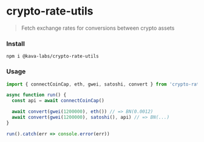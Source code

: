 # crypto-rate-utils

> Fetch exchange rates for conversions between crypto assets

### Install

```shell
npm i @kava-labs/crypto-rate-utils
```

### Usage

```js
import { connectCoinCap, eth, gwei, satoshi, convert } from 'crypto-rate-utils'

async function run() {
  const api = await connectCoinCap()

  await convert(gwei(1200000), eth()) // => BN(0.0012)
  await convert(gwei(1200000), satoshi(), api) // => BN(...)
}

run().catch(err => console.error(err))
```
